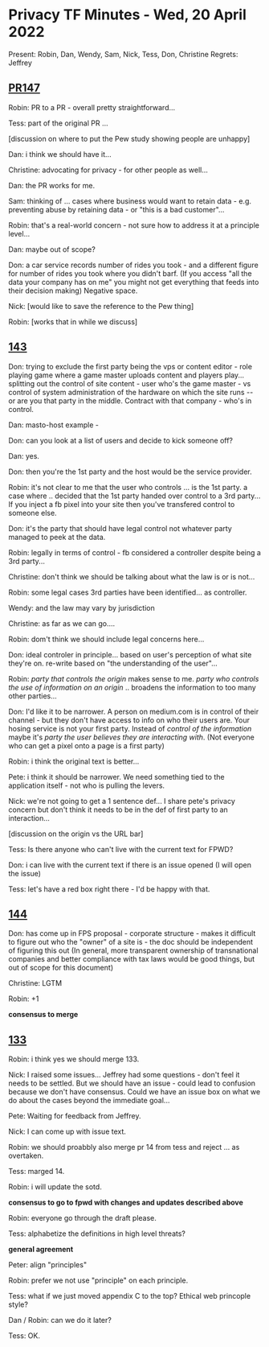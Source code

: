 # Privacy TF Minutes - Wed, 20 April 2022

Present: Robin, Dan, Wendy, Sam, Nick, Tess, Don, Christine
Regrets: Jeffrey

## [PR147](https://github.com/w3ctag/privacy-principles/pull/147)

Robin: PR to a PR - overall pretty straightforward...  

Tess: part of the original PR ... 

[discussion on where to put the Pew study showing people are unhappy]

Dan: i think we should have it...

Christine: advocating for privacy - for other people as well...

Dan: the PR works for me.

Sam: thinking of ... cases where business would want to retain data - e.g. preventing abuse by retaining data - or "this is a bad customer"...

Robin: that's a real-world concern - not sure how to address it at a principle level...

Dan: maybe out of scope?

Don: a car service records number of rides you took - and a different figure for number of rides you took where you didn't barf. (If you access "all the data your company has on me" you might not get everything that feeds into their decision making)  Negative space.

Nick: [would like to save the reference to the Pew thing]

Robin: [works that in while we discuss]

## [143](https://github.com/w3ctag/privacy-principles/pull/143)

Don: trying to exclude the first party being the vps or content editor - role playing game where a game master uploads content and players play... splitting out the control of site content - user who's the game master - vs control of system administration of the hardware on which the site runs -- or are you that party in the middle. Contract with that company - who's in control.

Dan: masto-host example - 

Don: can you look at a list of users and decide to kick someone off?

Dan: yes.

Don: then you're the 1st party and the host would be the service provider.

Robin: it's not clear to me that the user who controls ... is the 1st party.  a case where .. decided that the 1st party handed over control to a 3rd party...  If you inject a fb pixel into your site then you've transfered control to someone else.

Don: it's the party that should have legal control not whatever party managed to peek at the data.

Robin: legally in terms of control - fb considered a controller despite being a 3rd party...

Christine: don't think we should be talking about what the law is or is not...

Robin: some legal cases 3rd parties have been identified...  as controller.

Wendy: and the law may vary by jurisdiction

Christine: as far as we can go....

Robin: dom't think we should include legal concerns here...  

Don: ideal controler in principle... based on user's perception of what site they're on.  re-write based on "the understanding of the user"...

Robin: *party that controls the origin* makes sense to me. *party who controls the use of information on an origin* .. broadens the information to too many other parties... 

Don: I'd like it to be narrower.   A person on medium.com is in control of their channel - but they don't have access to info on who their users are.  Your hosing service is not your first party.  Instead of *control of the information* maybe it's *party the user believes they are interacting with*. (Not everyone who can get a pixel onto a page is a first party)

Robin: i think the original text is better... 

Pete: i think it should be narrower.  We need something tied to the application itself - not who is pulling the levers.

Nick: we're not going to get a 1 sentence def... I share pete's privacy concern but don't think it needs to be in the def of first party to an interaction... 

[discussion on the origin vs the URL bar]

Tess: Is there anyone who can't live with the current text for FPWD?

Don: i can live with the current text if there is an issue opened (I will open the issue) 

Tess: let's have a red box right there - I'd be happy with that.

## [144](https://github.com/w3ctag/privacy-principles/pull/144)

Don: has come up in FPS proposal - corporate structure - makes it difficult to figure out who the "owner" of a site is - the doc should be independent of figuring this out  (In general, more transparent ownership of transnational companies and better compliance with tax laws would be good things, but out of scope for this document)

Christine: LGTM

Robin: +1

**consensus to merge**

## [133](https://github.com/w3ctag/privacy-principles/pull/133)

Robin: i think yes we should merge 133.

Nick: I raised some issues... Jeffrey had some questions - don't feel it needs to be settled. But we should have an issue - could lead to confusion because we don't have consensus.  Could we have an issue box on what we do about the cases beyond the immediate goal... 

Pete: Waiting for feedback from Jeffrey. 

Nick: I can come up with issue text.

Robin: we should proabbly also merge pr 14 from tess and reject ... as overtaken.



Tess: marged 14.

Robin: i will update the sotd.

**consensus to go to fpwd with changes and updates described above**

Robin: everyone go through the draft please. 

Tess: alphabetize the definitions in high level threats?

**general agreement**

Peter: align "principles" 

Robin: prefer we not use "principle" on each principle.

Tess: what if we just moved appendix C to the top?  Ethical web princople style?

Dan / Robin: can we do it later?

Tess: OK.

